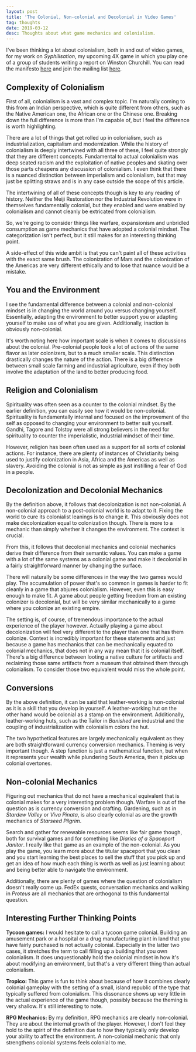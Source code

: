```yaml
---
layout: post
title: 'The Colonial, Non-colonial and Decolonial in Video Games'
tag: thoughts
date: 2019-03-12
desc: Thoughts about what game mechanics and colonialism.
---
```



I've been thinking a lot about colonialism, both in and out of video games, for my work on *Syphilisation*, my upcoming 4X game in which you play one of a group of students writing a report on Winston Churchill. You can read the manifesto [here](http://www.whynotgames.in/blog/syph/manifesto) and join the mailing list [here](http://www.whynotgames.in/admin/addSubscriber).

## Complexity of Colonialism

First of all, colonialism is a vast and complex topic. I'm naturally coming to this from an Indian perspective, which is quite different from others, such as the Native American one, the African one or the Chinese one. Breaking down the full difference is more than I'm capable of, but I feel the difference is worth highlighting.


There are a lot of things that get rolled up in colonialism, such as industrialization, capitalism and modernization. While the history of colonialism is deeply intertwined with all three of these, I feel quite strongly that they are different concepts. Fundamental to actual colonialism was deep seated racism and the exploitation of native peoples and skating over those parts cheapens any discussion of colonialism. I even think that there is a nuanced distinction between imperialism and colonialism, but that may just be splitting straws and is in any case outside the scope of this article.


The intertwining of all of these concepts though is key to any reading of history. Neither the Meiji Restoration nor the Industrial Revolution were in themselves fundamentally colonial, but they enabled and were enabled by colonialism and cannot cleanly be extricated from colonialism.


So, we're going to consider things like warfare, expansionism and unbridled consumption as game mechanics that have adopted a colonial mindset. The categorization isn't perfect, but it still makes for an interesting thinking point.


A side-effect of this wide ambit is that you can't paint all of these activities with the exact same brush. The colonization of Mars and the colonization of the Americas are very different ethically and to lose that nuance would be a mistake.

## You and the Environment

I see the fundamental difference between a colonial and non-colonial mindset is in changing the world around you versus changing yourself. Essentially, adapting the environment to better support you or adapting yourself to make use of what you are given. Additionally, inaction is obviously non-colonial.


It's worth noting here how important scale is when it comes to discussions about the colonial. Pre-colonial people took a lot of actions of the same flavor as later colonizers, but to a much smaller scale. This distinction drastically changes the nature of the action. There is a big difference between small scale farming and industrial agriculture, even if they both involve the adaptation of the land to better producing food.

## Religion and Colonialism

Spirituality was often seen as a counter to the colonial mindset. By the earlier definition, you can easily see how it would be non-colonial. Spirituality is fundamentally internal and focused on the improvement of the self as opposed to changing your environment to better suit yourself. Gandhi, Tagore and Tolstoy were all strong believers in the need for spirituality to counter the imperialistic, industrial mindset of their time.


However, religion has been often used as a support for all sorts of colonial actions. For instance, there are plenty of instances of Christianity being used to justify colonization in Asia, Africa and the Americas as well as slavery. Avoiding the colonial is not as simple as just instilling a fear of God in a people.

## Decolonization and Decolonial Mechanics

By the definition above, it follows that decolonization is not non-colonial. A non-colonial approach to a post-colonial world is to adapt to it. Fixing the world to cure its colonialist leanings is to change it. This obviously does not make decolonization equal to colonization though. There is more to a mechanic than simply whether it changes the environment. The context is crucial.


From this, it follows that decolonial mechanics and colonial mechanics derive their difference from their semantic values. You can make a game with a lot of the same systems as a colonial game and make it decolonial in a fairly straightforward manner by changing the surface.


There will naturally be some differences in the way the two games would play. The accumulation of power that's so common in games is harder to fit cleanly in a game that abjures colonialism. However, even this is easy enough to make fit. A game about people getting freedom from an existing colonizer is decolonial, but will be very similar mechanically to a game where you colonize an existing empire.


The setting is, of course, of tremendous importance to the actual experience of the player however. Actually playing a game about decolonization will feel very different to the player than one that has them colonize. Context is incredibly important for these statements and just because a game has mechanics that can be mechanically equated to colonial mechanics, that does not in any way mean that it is colonial itself. There's a big difference between looting a native culture for artifacts and reclaiming those same artifacts from a museum that obtained them through colonialism. To consider those two equivalent would miss the whole point.

## Conversions

By the above definition, it can be said that leather-working is non-colonial as it is a skill that you develop in yourself. A leather-working hut on the other hand would be colonial as a stamp on the environment. Additionally, leather-working huts, such as the Tailor in *Banished* are industrial and the coupling of industrialization with colonialism colors the hut.


The two hypothetical features are largely mechanically equivalent as they are both straightforward currency conversion mechanics. Theming is very important though. A step function is just a mathematical function, but when it represents your wealth while plundering South America, then it picks up colonial overtones.

## Non-colonial Mechanics

Figuring out mechanics that do not have a mechanical equivalent that is colonial makes for a very interesting problem though. Warfare is out of the question as is currency conversion and crafting. Gardening, such as in *Stardew Valley* or *Viva Pinata*, is also clearly colonial as are the growth mechanics of *Starseed Pilgrim*.


Search and gather for renewable resources seems like fair game though, both for survival games and for something like *Diaries of a Spaceport Janitor*. I really like that game as an example of the non-colonial. As you play the game, you learn more about the titular spaceport that you clean and you start learning the best places to sell the stuff that you pick up and get an idea of how much each thing is worth as well as just learning about and being better able to navigate the environment.


Additionally, there are plenty of games where the question of colonialism doesn't really come up. FedEx quests, conversation mechanics and walking in *Proteus* are all mechanics that are orthogonal to this fundamental question.

## Interesting Further Thinking Points

<b>Tycoon games:</b> I would hesitate to call a tycoon game colonial. Building an amusement park or a hospital or a drug manufacturing plant in land that you have fairly purchased is not actually colonial. Especially in the latter two cases, it stretches the term to call filling up a building that you own colonialism. It does unquestionably hold the colonial mindset in how it's about modifying an environment, but that's a very different thing than actual colonialism.


<b>Tropico:</b> This game is fun to think about because of how it combines clearly colonial gameplay with the setting of a small, island republic of the type that typically suffered from colonialism. This dissonance shows up very little in the actual experience of the game though, possibly because the theming is very shallow. It's still interesting to note.


<b>RPG Mechanics:</b> By my definition, RPG mechanics are clearly non-colonial. They are about the internal growth of the player. However, I don't feel they hold to the spirit of the definition due to how they typically only develop your ability to affect the environment. A non-colonial mechanic that only strengthens colonial systems feels colonial to me.

